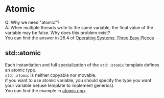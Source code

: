 # Atomic  
Q: Why we need "atomic"?  
A: When multiple threads write to the same variable, the final value of the variable may be false. 
Why does this problem exist?  
You can find the answer in 26.4 of [Operating Systems: Three Easy Pieces](https://pages.cs.wisc.edu/~remzi/OSTEP/)

## std::atomic
Each instantiation and full specialization of the `std::atomic` template defines an atomic type.  
`std::atomic` is neither copyable nor movable.  
if you want to use atomic variable, you should specify the type you want your variable be(use template to implement generics).  
You can find the example in [atomic.cpp](atomic.cpp).  